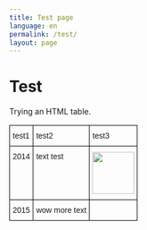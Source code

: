 ```yaml
---
title: Test page
language: en
permalink: /test/
layout: page
---
```


# Test  

Trying an HTML table.  


<style type="text/css">
.tg  {border-collapse:collapse;border-spacing:0;}
.tg td{border-color:black;border-style:solid;border-width:1px;font-family:Arial, sans-serif;font-size:14px;
  overflow:hidden;padding:10px 5px;word-break:normal;}
.tg th{border-color:black;border-style:solid;border-width:1px;font-family:Arial, sans-serif;font-size:14px;
  font-weight:normal;overflow:hidden;padding:10px 5px;word-break:normal;}
.tg .tg-0lax{text-align:left;vertical-align:top}
</style>
<table class="tg">
<thead>
  <tr>
    <th class="tg-0lax">test1</th>
    <th class="tg-0lax">test2</th>
    <th class="tg-0lax">test3</th>
  </tr>
</thead>
<tbody>
  <tr>
    <td class="tg-0lax">2014</td>
    <td class="tg-0lax">text test</td>
    <td class="tg-0lax"><img src="https://raw.githubusercontent.com/sdg-data-canada-odd-donnees/cif-cic_dev/develop/assets/img/progress/green-gauge.png" width="75" height="75"></td>
  </tr>
  <tr>
    <td class="tg-0lax">2015</td>
    <td class="tg-0lax">wow more text</td>
    <td class="tg-0lax"></td>
  </tr>
</tbody>
</table>
